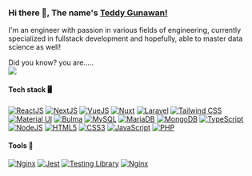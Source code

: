 ### Hi there 👋, The name's [Teddy Gunawan!](https://tedg.space/)
I'm an engineer with passion in various fields of engineering, currently specialized in fullstack development and hopefully, able to master data science as well!


Did you know? you are.....\
<img align="top" src="https://visitor-badge.laobi.icu/badge?page_id=teddygunawan&left_text=Visitor%20Number:" />

#### Tech stack 🖥
[![ReactJS](https://img.shields.io/badge/React-%2361DAFB?style=flat&logoColor=%23444&logo=react)](https://reactjs.org/)
[![NextJS](https://img.shields.io/badge/next.js-000000?style=flat&logo=nextdotjs&logoColor=white)](https://nextjs.org/)
[![VueJS](https://img.shields.io/badge/Vue.js-35495E?style=flat&logo=vue.js&logoColor=4FC08D)](https://vuejs.org/)
[![Nuxt](https://img.shields.io/badge/NuxtJS-black.svg?style=flat&logo=NuxtJS&logoColor=white)](https://nuxt.com/)
[![Laravel](https://img.shields.io/badge/Laravel-%23ff2d20?style=flat&logoColor=%23FFF&logo=laravel)](https://laravel.com/)
[![Tailwind CSS](https://img.shields.io/badge/Tailwind_CSS-38B2AC?style=flat&logo=tailwind-css&logoColor=white)](https://tailwindcss.com/)
[![Material UI](https://img.shields.io/badge/Material--UI-0081CB?style=flat&logo=material-ui&logoColor=white)](https://mui.com/)
[![Bulma](https://img.shields.io/badge/bulma-00D0B1?style=flat&logo=bulma&logoColor=white)](https://bulma.io)
[![MySQL](https://img.shields.io/badge/MySQL-%2300758f?style=flat&logoColor=%23FFF&logo=mysql)](https://www.mysql.com/)
[![MariaDB](https://img.shields.io/badge/MariaDB-%23003545?style=flat&logoColor=%23FFF&logo=mariadb)](https://www.mariadb.com/)
[![MongoDB](https://img.shields.io/badge/MongoDB-4EA94B?style=flat&logo=mongodb&logoColor=white)](https://www.mongodb.com/)
[![TypeScript](https://img.shields.io/badge/TypeScript-%233178C6?style=flat&logoColor=%23FFF&logo=typescript)](https://www.typescriptlang.org/)
[![NodeJS](https://img.shields.io/badge/Node.js-43853D?style=flat&logo=node.js&logoColor=white)](https://nodejs.org/en)
[![HTML5](https://img.shields.io/badge/HTML5-%23e34c26?style=flat&logoColor=%23FFF&logo=html5)](https://developer.mozilla.org/en-US/docs/Glossary/HTML5)
[![CSS3](https://img.shields.io/badge/CSS3-%231572b6?style=flat&logoColor=%23FFF&logo=css3)](https://developer.mozilla.org/en-US/docs/Web/CSS)
[![JavaScript](https://img.shields.io/badge/JavaScript-%23f0db4f?style=flat&logoColor=%23333&logo=javascript)](https://www.javascript.com/)
[![PHP](https://img.shields.io/badge/PHP-%23adb3d2?style=flat&logoColor=%23333&logo=php)](https://www.php.net/)

#### Tools 🔧
[![Nginx](https://img.shields.io/badge/nginx-%23009639.svg?style=flat&logo=nginx&logoColor=white)](https://www.nginx.com/)
[![Jest](https://img.shields.io/badge/Jest-323330?style=flat&logo=Jest&logoColor=white)](https://jestjs.io/)
[![Testing Library](https://img.shields.io/badge/testing%20library-323330?style=flat&logo=testing-library&logoColor=red)](https://testing-library.com/)
[![Nginx](https://img.shields.io/badge/nginx-%23009639.svg?style=flat&logo=nginx&logoColor=white)](https://www.nginx.com/)



<!--
**teddygunawan/teddygunawan** is a ✨ _special_ ✨ repository because its `README.md` (this file) appears on your GitHub profile.

Here are some ideas to get you started:

- 🔭 I’m currently working on ...
- 🌱 I’m currently learning ...
- 👯 I’m looking to collaborate on ...
- 🤔 I’m looking for help with ...
- 💬 Ask me about ...
- 📫 How to reach me: ...
- 😄 Pronouns: ...
- ⚡ Fun fact: ...
-->
